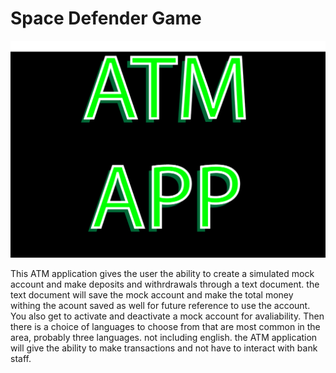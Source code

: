 # Space Defender Game

![alt text][logo]

[logo]: https://github.com/9679968/ATMApplication/blob/master/src/images/ATM.png


This ATM application gives the user the ability to create a simulated mock account and make deposits and withrdrawals through a text document. the text document will save the mock account and make the total money withing the acount saved as well for future reference to use the account. You also get to activate and deactivate a mock account for avaliability. Then there is a choice of languages to choose from that are most common in the area, probably three languages. not including english. the ATM application will give the ability to make transactions and not have to interact with bank staff.
